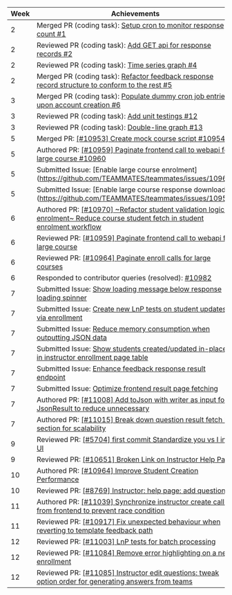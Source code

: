 Week | Achievements
---- | ------------
2 | Merged PR (coding task): [Setup cron to monitor response count #1](https://github.com/moziliar/teammates/pull/1)
2 | Reviewed PR (coding task): [Add GET api for response records #2](https://github.com/moziliar/teammates/pull/2)
2 | Reviewed PR (coding task): [Time series graph #4](https://github.com/moziliar/teammates/pull/4)
2 | Merged PR (coding task): [Refactor feedback response record structure to conform to the rest #5](https://github.com/moziliar/teammates/pull/5)
3 | Merged PR (coding task): [Populate dummy cron job entries upon account creation #6](https://github.com/moziliar/teammates/pull/6)
3 | Reviewed PR (coding task): [Add unit testings #12](https://github.com/moziliar/teammates/pull/12)
3 | Reviewed PR (coding task): [Double-line graph #13](https://github.com/moziliar/teammates/pull/13)
5 | Merged PR: [[#10953] Create mock course script #10954](https://github.com/TEAMMATES/teammates/pull/10954)
5 | Authored PR: [[#10959] Paginate frontend call to webapi for large course #10960](https://github.com/TEAMMATES/teammates/pull/10960)
5 | Submitted Issue: [Enable large course enrolment] (https://github.com/TEAMMATES/teammates/issues/10964)
5 | Submitted Issue: [Enable large course response download] (https://github.com/TEAMMATES/teammates/issues/10959)
6 | Authored PR: [[#10970] ~Refactor student validation logic in enrolment~ Reduce course student fetch in student enrolment workflow](https://github.com/TEAMMATES/teammates/pull/10971)
6 | Reviewed PR: [[#10959] Paginate frontend call to webapi for large course](https://github.com/moziliar/teammates/pull/20)
6 | Reviewed PR: [[#10964] Paginate enroll calls for large courses](https://github.com/TEAMMATES/teammates/pull/10968)
6 | Responded to contributor queries (resolved): [#10982](https://github.com/TEAMMATES/teammates/issues/10982)
7 | Submitted Issue: [Show loading message below response loading spinner](https://github.com/TEAMMATES/teammates/issues/10986)
7 | Submitted Issue: [Create new LnP tests on student updates via enrollment](https://github.com/TEAMMATES/teammates/issues/11003)
7 | Submitted Issue: [Reduce memory consumption when outputting JSON data](https://github.com/TEAMMATES/teammates/issues/11008)
7 | Submitted Issue: [Show students created/updated in-place in instructor enrollment page table](https://github.com/TEAMMATES/teammates/issues/11010)
7 | Submitted Issue: [Enhance feedback response result endpoint](https://github.com/TEAMMATES/teammates/issues/11011)
7 | Submitted Issue: [Optimize frontend result page fetching](https://github.com/TEAMMATES/teammates/issues/11015)
7 | Authored PR: [[#11008] Add toJson with writer as input for JsonResult to reduce unnecessary](https://github.com/TEAMMATES/teammates/pull/11009)
7 | Authored PR: [[#11015] Break down question result fetch by section for scalability](https://github.com/TEAMMATES/teammates/pull/11017)
9 | Reviewed PR: [[#5704] first commit Standardize you vs I in UI](https://github.com/TEAMMATES/teammates/pull/11035)
9 | Reviewed PR: [[#10651] Broken Link on Instructor Help Page](https://github.com/TEAMMATES/teammates/pull/11036)
10 | Authored PR: [[#10964] Improve Student Creation Performance](https://github.com/TEAMMATES/teammates/pull/11061)
10 | Reviewed PR: [[#8769] Instructor: help page: add questions](https://github.com/TEAMMATES/teammates/pull/11049)
11 | Authored PR: [[#11039] Synchronize instructor create calls from frontend to prevent race condition](https://github.com/TEAMMATES/teammates/pull/11063)
11 | Reviewed PR: [[#10917] Fix unexpected behaviour when reverting to template feedback path](https://github.com/TEAMMATES/teammates/pull/10975)
12 | Reviewed PR: [[#11003] LnP tests for batch processing](https://github.com/TEAMMATES/teammates/pull/11027)
12 | Reviewed PR: [[#11084] Remove error highlighting on a new enrollment](https://github.com/TEAMMATES/teammates/pull/11089)
12 | Reviewed PR: [[#11085] Instructor edit questions: tweak option order for generating answers from teams](https://github.com/TEAMMATES/teammates/pull/11092)
